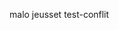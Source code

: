 <link rel="stylesheet" href="styles.css">

<span class="text-color">malo jeusset</span>
test-conflit
